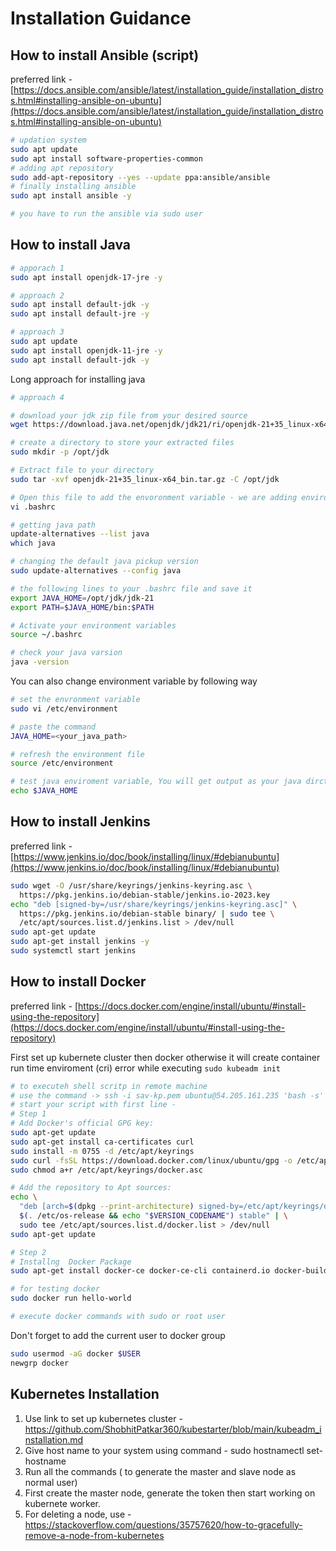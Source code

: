 # Installation Guidance

## How to install Ansible (script)

preferred link - [https://docs.ansible.com/ansible/latest/installation_guide/installation_distros.html#installing-ansible-on-ubuntu](https://docs.ansible.com/ansible/latest/installation_guide/installation_distros.html#installing-ansible-on-ubuntu) 

```bash
# updation system
sudo apt update
sudo apt install software-properties-common
# adding apt repository
sudo add-apt-repository --yes --update ppa:ansible/ansible
# finally installing ansible
sudo apt install ansible -y

# you have to run the ansible via sudo user
```

## How to install Java

```bash
# apporach 1
sudo apt install openjdk-17-jre -y

# approach 2
sudo apt install default-jdk -y
sudo apt install default-jre -y

# approach 3
sudo apt update
sudo apt install openjdk-11-jre -y
sudo apt install default-jdk -y
```

Long approach for installing java

```bash
# approach 4 

# download your jdk zip file from your desired source
wget https://download.java.net/openjdk/jdk21/ri/openjdk-21+35_linux-x64_bin.tar.gz

# create a directory to store your extracted files
sudo mkdir -p /opt/jdk

# Extract file to your directory 
sudo tar -xvf openjdk-21+35_linux-x64_bin.tar.gz -C /opt/jdk

# Open this file to add the envoronment variable - we are adding environment variable as our user
vi .bashrc

# getting java path
update-alternatives --list java
which java

# changing the default java pickup version
sudo update-alternatives --config java

# the following lines to your .bashrc file and save it
export JAVA_HOME=/opt/jdk/jdk-21
export PATH=$JAVA_HOME/bin:$PATH

# Activate your environment variables
source ~/.bashrc

# check your java varsion
java -version
```

You can also change environment variable by following way

```bash
# set the envronment variable
sudo vi /etc/environment

# paste the command
JAVA_HOME=<your_java_path>

# refresh the environment file
source /etc/environment

# test java enviroment variable, You will get output as your java dirctory
echo $JAVA_HOME
```

## How to install Jenkins

preferred link - [https://www.jenkins.io/doc/book/installing/linux/#debianubuntu](https://www.jenkins.io/doc/book/installing/linux/#debianubuntu) 

```bash
sudo wget -O /usr/share/keyrings/jenkins-keyring.asc \
  https://pkg.jenkins.io/debian-stable/jenkins.io-2023.key
echo "deb [signed-by=/usr/share/keyrings/jenkins-keyring.asc]" \
  https://pkg.jenkins.io/debian-stable binary/ | sudo tee \
  /etc/apt/sources.list.d/jenkins.list > /dev/null
sudo apt-get update
sudo apt-get install jenkins -y
sudo systemctl start jenkins
```

## How to install Docker

preferred link - [https://docs.docker.com/engine/install/ubuntu/#install-using-the-repository](https://docs.docker.com/engine/install/ubuntu/#install-using-the-repository) 

First set up kubernete cluster then docker otherwise it will create  container run time enviroment (cri) error while executing `sudo kubeadm init` 

```bash
# to executeh shell scritp in remote machine
# use the command -> ssh -i sav-kp.pem ubuntu@54.205.161.235 'bash -s' < ./setup1.sh 
# start your script with first line - 
# Step 1
# Add Docker's official GPG key:
sudo apt-get update
sudo apt-get install ca-certificates curl
sudo install -m 0755 -d /etc/apt/keyrings
sudo curl -fsSL https://download.docker.com/linux/ubuntu/gpg -o /etc/apt/keyrings/docker.asc
sudo chmod a+r /etc/apt/keyrings/docker.asc

# Add the repository to Apt sources:
echo \
  "deb [arch=$(dpkg --print-architecture) signed-by=/etc/apt/keyrings/docker.asc] https://download.docker.com/linux/ubuntu \
  $(. /etc/os-release && echo "$VERSION_CODENAME") stable" | \
  sudo tee /etc/apt/sources.list.d/docker.list > /dev/null
sudo apt-get update

# Step 2
# Installng  Docker Package
sudo apt-get install docker-ce docker-ce-cli containerd.io docker-buildx-plugin docker-compose-plugin -y

# for testing docker
sudo docker run hello-world

# execute docker commands with sudo or root user
```
Don't forget to add the current user to docker group
```bash
sudo usermod -aG docker $USER
newgrp docker
```


## Kubernetes Installation
1. Use link to set up kubernetes cluster - https://github.com/ShobhitPatkar360/kubestarter/blob/main/kubeadm_installation.md
2. Give host name to your system using command - sudo hostnamectl set-hostname <your-hostname>
3. Run all the commands ( to generate the master and slave node as normal user)
4. First create the master node, generate the token then start working on kubernete worker.
5. For deleting a node, use - https://stackoverflow.com/questions/35757620/how-to-gracefully-remove-a-node-from-kubernetes 
